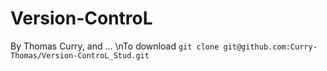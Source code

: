 # Version-ControL
By Thomas Curry, and ...
\nTo download `git clone git@github.com:Curry-Thomas/Version-ControL_Stud.git`
